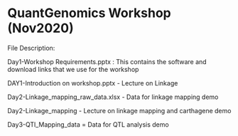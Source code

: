 # QuantGenomics Workshop (Nov2020)
File Description:

Day1-Workshop Requirements.pptx : This contains the software and download links that we use for the workshop

DAY1-Introduction on workshop.pptx - Lecture on Linkage

Day2-Linkage_mapping_raw_data.xlsx - Data for linkage mapping demo

Day2-Linkage_mapping - Lecture on linkage mapping and carthagene demo

Day3-QTl_Mapping_data = Data for QTL analysis demo
